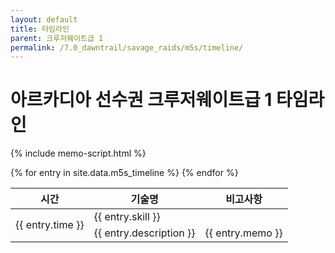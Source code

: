 ```yaml
---
layout: default
title: 타임라인
parent: 크루저웨이트급 1
permalink: /7.0_dawntrail/savage_raids/m5s/timeline/
---
```


# **아르카디아 선수권 크루저웨이트급 1 타임라인**

{% include memo-script.html %}

<table>
  <thead>
    <tr>
      <th>시간</th><th>기술명</th><th colspan="8">비고사항</th>
    </tr>
  </thead>
  <tbody>
    {% for entry in site.data.m5s_timeline %}
    <tr>
      <td class="timestamp align-c" rowspan="2">{{ entry.time }}</td>
      <td class="fontw-b align-c">{{ entry.skill }}</td>
      <td><div class="memo-container"></div></td>
    </tr>
    <tr>
      <td class="fonts-s align-c">{{ entry.description }}</td>
      <td class="fonts-s">{{ entry.memo }}</td>
    </tr>
    {% endfor %}
  </tbody>
</table>
